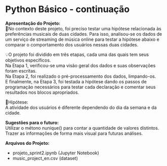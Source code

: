 # Python Básico - continuação<br>
**Apresentação do Projeto:**<br>
🧩No contexto deste projeto, foi preciso testar uma hipótese relacionada às preferências musicais de duas cidades. Para isso, analisou-se os dados de um serviço de streaming de música online para testar a hipótese abaixo e comparar o comportamento dos usuários nessas duas cidades.<br>

💡O projeto foi dividido em três etapas, cada uma das quais tem seus objetivos específicos.<br>
Na Etapa 1, verificou-se uma visão geral dos dados e suas observações foram escritas. <br>
Na Etapa 2, foi realizado o pré-processamento dos dados, limpando-os. <br>
E finalmente, na Etapa 3, foi testada a hipótese dando os passos de programação necessários para testar cada declaração e comentar seus resultados nos blocos apropriados.<br>

🧪Hipótese:<br>
A atividade dos usuários é diferente dependendo do dia da semana e da cidade.

**Sugestões para o futuro:**<br>
Utilizar o métono nunique() para contar a quantidade de valores distintos.
Trazer as informações de forma mais visual para futuras análises.

**Arquivos do Projeto:**
- projeto_sprint2.ipynb (Jupyter Notebook)
- music_project_en.csv (dataset)
  

